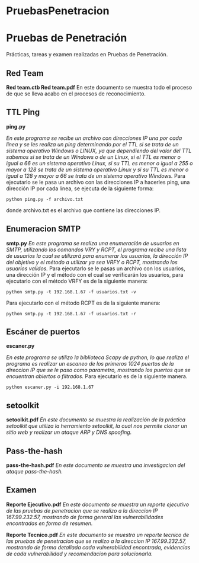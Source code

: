 # PruebasPenetracion
# Pruebas de Penetración
Prácticas, tareas y examen realizadas en Pruebas de Penetración.

## Red Team 
**Red team.ctb  Red team.pdf**
En este documento se muestra todo el proceso de que se lleva acabo en el procesos de reconocimiento. 

## TTL Ping
**ping.py**

_En este programa se recibe un archivo con direcciones IP una por cada línea y se les realiza un ping determinando por el TTL si se trata
de un sistema operativo Windows o LINUX, ya que dependiendo del valor del TTL sabemos si se trata de un Windows o de un Linux, si el TTL
es menor o igual a 66 es un sistema operativo Linux, si su TTL es menor o igual a 255 o mayor a 128 se trata de un sistema operativo 
Linux y si su TTL es menor o igual a 128 y mayor a 66 se trata de un sistema operativo Windows._
Para ejecutarlo se le pasa un archivo con las direcciones IP a hacerles ping, una dirección IP por cada línea, se ejecuta de la siguiente 
forma:

```
python ping.py -f archivo.txt
```
donde archivo.txt es el archivo que contiene las direcciones IP.

## Enumeracion SMTP
**smtp.py**
_En este programa se realiza una enumeración de usuarios en SMTP, utilizando los comandos VRY y RCPT, el programa recibe una lista de 
usuarios la cual se utilizará para enumerar los usuarios, la dirección IP del objetivo y el método a utilizar ya sea VRFY o RCPT, mostrando
los usuarios validos._
Para ejecutarlo se le pasas un archivo con los usuarios, una dirección IP y el método con el cual se verificarán los usuarios, para 
ejecutarlo con el método VRFY es de la siguiente manera:
```
python smtp.py -t 192.168.1.67 -f usuarios.txt -v 
```
Para ejecutarlo con el método RCPT es de la siguiente manera:
```
python smtp.py -t 192.168.1.67 -f usuarios.txt -r
```

## Escáner de puertos
**escaner.py**

_En este programa se utilizo la biblioteca Scapy de python, lo que realiza el programa es realizar un escaneo de los primeros 1024 puertos 
de la direccion IP que se le paso como parametro, mostrando los puertos que se encuentran abiertos o filtrados._
Para ejecutarlo es de la siguiente manera.
```
python escaner.py -i 192.168.1.67
```

## setoolkit
**setoolkit.pdf**
_En este documento se muestra la realización de la práctica setoolkit que utiliza la herramiento setoolkit, la cual nos permite clonar un 
sitio web y realizar un ataque ARP y DNS spoofing._ 

## Pass-the-hash
**pass-the-hash.pdf**
_En este documento se muestra una investigacion del ataque pass-the-hash._

## Examen
**Reporte Ejecutivo.pdf**
_En este documento se muestra un reporte ejecutivo de las pruebas de penetracion que se realizo a la direccion IP 167.99.232.57, mostrando 
de forma general las vulnerabilidades encontradas en forma de resumen._

**Reporte Tecnico.pdf**
_En este documento se muestra un reporte tecnico de las pruebas de penetracion que se realizo a la direccion IP 167.99.232.57, mostrando
de forma detallada cada vulnerabilidad encontrada, evidencias de cada vulnerabilidad y recomendacion para solucionarla._
